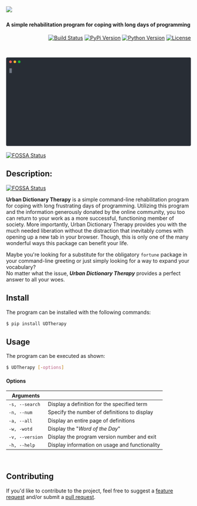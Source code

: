 [<img src="https://cloud.githubusercontent.com/assets/16360374/25799898/d2fe937e-339b-11e7-81a5-b70a54b580d9.png" height="100"/>]()
--------------------------------  
#### A simple rehabilitation program for coping with long days of programming  

<p align="right">
  <!-- CI Status -->
  <a href="https://travis-ci.org/tterb/Urban-Dictionary-Therapy"><img src="https://travis-ci.org/tterb/Urban-Dictionary-Therapy.svg?branch=master" alt="Build Status"/></a>
  <!--Project version-->
  <a href="https://pypi.python.org/pypi/UDTherapy/"><img src="https://badge.fury.io/py/UDTherapy.svg" alt="PyPi Version"/></a>
  <!-- Python version -->
  <a href="https://docs.python.org/3/"><img src="https://img.shields.io/badge/Python-3-brightgreen.svg" alt="Python Version"/></a>
  <!--License-->
  <a href="https://opensource.org/licenses/MIT"><img src="https://img.shields.io/badge/License-MIT-blue.svg" alt="License"/></a>
</p>  

<br>

<p align="center">
  <img src="./docs/images/terminal.svg" width="700"/>
  <!-- <img src="https://cloud.githubusercontent.com/assets/16360374/25802132/cfcd58de-33a5-11e7-8cf8-81f18f6f7af8.png" width="800"/> -->
</p>


[![FOSSA Status](https://app.fossa.io/api/projects/git%2Bgithub.com%2Ftterb%2FUrban-Dictionary-Therapy.svg?type=large)](https://app.fossa.io/projects/git%2Bgithub.com%2Ftterb%2FUrban-Dictionary-Therapy?ref=badge_large)

## Description:  
[![FOSSA Status](https://app.fossa.io/api/projects/git%2Bgithub.com%2Ftterb%2FUrban-Dictionary-Therapy.svg?type=shield)](https://app.fossa.io/projects/git%2Bgithub.com%2Ftterb%2FUrban-Dictionary-Therapy?ref=badge_shield)

**Urban Dictionary Therapy** is a simple command-line rehabilitation program for coping with long frustrating days of programming. Utilizing this program and the information generously donated by the online community, you too can return to your work as a more successful, functioning member of society. More importantly, Urban Dictionary Therapy provides you with the much needed liberation without the distraction that inevitably comes with opening up a new tab in your browser. Though, this is only one of the many wonderful ways this package can benefit your life.  
  
Maybe you're looking for a substitute for the obligatory ```fortune``` package in your command-line greeting or just simply looking for a way to expand your vocabulary?  
No matter what the issue, ***Urban Dictionary Therapy*** provides a perfect answer to all your woes.  
  
  
## Install  
The program can be installed with the following commands:  

```sh
$ pip install UDTherapy
```
  
## Usage  
The program can be executed as shown:  

```sh
$ UDTherapy [-options]
```
  
#### Options  

| Arguments       |                                                  |
|-----------------|--------------------------------------------------|
| `-s, --search`  |  Display a definition for the specified term     |
| `-n, --num`     |  Specify the number of definitions to display    |
| `-a, --all`     |  Display an entire page of definitions           |
| `-w, -wotd`     |  Display the "*Word of the Day*"                 |
| `-v, --version` |  Display the program version number and exit     |
| `-h, --help`    |  Display information on usage and functionality  |  
  
<br>

## Contributing  
If you'd like to contribute to the project, feel free to suggest a [feature request](./../../issues/new?template=feature_request.md) and/or submit a [pull request](./../../pulls?q=is%3Apr+is%3Aopen+sort%3Aupdated-desc).